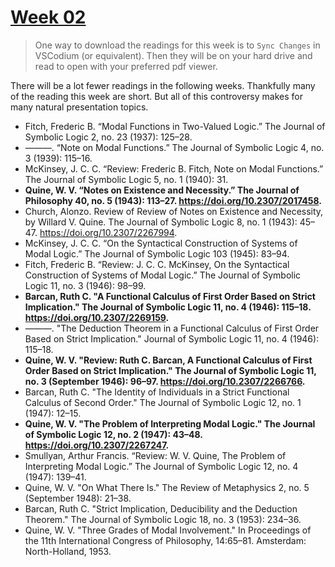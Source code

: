 # [Week 02](https://github.com/benbrastmckie/ModalHistory/tree/master?tab=readme-ov-file#week-02-quantified-modal-logic-tuesday-feb-18-due-to-presidents-day)

> One way to download the readings for this week is to `Sync Changes` in VSCodium (or equivalent).
> Then they will be on your hard drive and read to open with your preferred pdf viewer.

There will be a lot fewer readings in the following weeks.
Thankfully many of the reading this week are short.
But all of this controversy makes for many natural presentation topics.

- Fitch, Frederic B. “Modal Functions in Two-Valued Logic.” The Journal of Symbolic Logic 2, no. 23 (1937): 125–28.
- ———. “Note on Modal Functions.” The Journal of Symbolic Logic 4, no. 3 (1939): 115–16.
- McKinsey, J. C. C. “Review: Frederic B. Fitch, Note on Modal Functions.” The Journal of Symbolic Logic 5, no. 1 (1940): 31.
- **Quine, W. V. “Notes on Existence and Necessity.” The Journal of Philosophy 40, no. 5 (1943): 113–27. https://doi.org/10.2307/2017458.**
- Church, Alonzo. Review of Review of Notes on Existence and Necessity, by Willard V. Quine. The Journal of Symbolic Logic 8, no. 1 (1943): 45–47. https://doi.org/10.2307/2267994.
- McKinsey, J. C. C. “On the Syntactical Construction of Systems of Modal Logic.” The Journal of Symbolic Logic 103 (1945): 83–94.
- Fitch, Frederic B. “Review: J. C. C. McKinsey, On the Syntactical Construction of Systems of Modal Logic.” The Journal of Symbolic Logic 11, no. 3 (1946): 98–99.
- **Barcan, Ruth C. "A Functional Calculus of First Order Based on Strict Implication." The Journal of Symbolic Logic 11, no. 4 (1946): 115–18. https://doi.org/10.2307/2269159.**
- ———. "The Deduction Theorem in a Functional Calculus of First Order Based on Strict Implication." Journal of Symbolic Logic 11, no. 4 (1946): 115–18.
- **Quine, W. V. "Review: Ruth C. Barcan, A Functional Calculus of First Order Based on Strict Implication." The Journal of Symbolic Logic 11, no. 3 (September 1946): 96–97. https://doi.org/10.2307/2266766.**
- Barcan, Ruth C. "The Identity of Individuals in a Strict Functional Calculus of Second Order." The Journal of Symbolic Logic 12, no. 1 (1947): 12–15.
- **Quine, W. V. "The Problem of Interpreting Modal Logic." The Journal of Symbolic Logic 12, no. 2 (1947): 43–48. https://doi.org/10.2307/2267247.**
- Smullyan, Arthur Francis. “Review: W. V. Quine, The Problem of Interpreting Modal Logic.” The Journal of Symbolic Logic 12, no. 4 (1947): 139–41.
- Quine, W. V. "On What There Is." The Review of Metaphysics 2, no. 5 (September 1948): 21–38.
- Barcan, Ruth C. "Strict Implication, Deducibility and the Deduction Theorem." The Journal of Symbolic Logic 18, no. 3 (1953): 234–36.
- Quine, W. V. "Three Grades of Modal Involvement." In Proceedings of the 11th International Congress of Philosophy, 14:65–81. Amsterdam: North-Holland, 1953.

